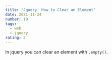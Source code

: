 ```yaml
---
title: "Jquery: How to Clear an Element"
date: 2021-11-24
number: 19
tags:
  - web
  - jquery
rating: 2
---
```


In jquery you can clear an element with `.empty()`.
